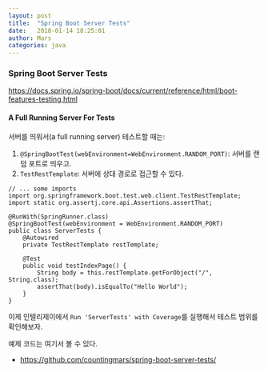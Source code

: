 ```yaml
---
layout: post
title:  "Spring Boot Server Tests"
date:   2018-01-14 18:25:01
author: Mars
categories: java
---
```



### Spring Boot Server Tests
<https://docs.spring.io/spring-boot/docs/current/reference/html/boot-features-testing.html>

#### A Full Running Server For Tests
서버를 띄워서(a full running server) 테스트할 때는:
1. `@SpringBootTest(webEnvironment=WebEnvironment.RANDOM_PORT)`: 서버를 랜덤 포트로 띄우고.
2. `TestRestTemplate`: 서버에 상대 경로로 접근할 수 있다.


```
// ... some imports
import org.springframework.boot.test.web.client.TestRestTemplate;
import static org.assertj.core.api.Assertions.assertThat;

@RunWith(SpringRunner.class)
@SpringBootTest(webEnvironment = WebEnvironment.RANDOM_PORT)
public class ServerTests {
	@Autowired
	private TestRestTemplate restTemplate;

	@Test
	public void testIndexPage() {
		String body = this.restTemplate.getForObject("/", String.class);
		assertThat(body).isEqualTo("Hello World");
	}
}
```
이제 인텔리제이에서 `Run 'ServerTests' with Coverage`를 실행해서 테스트 범위를 확인해보자.

예제 코드는 여기서 볼 수 있다.
- https://github.com/countingmars/spring-boot-server-tests/

